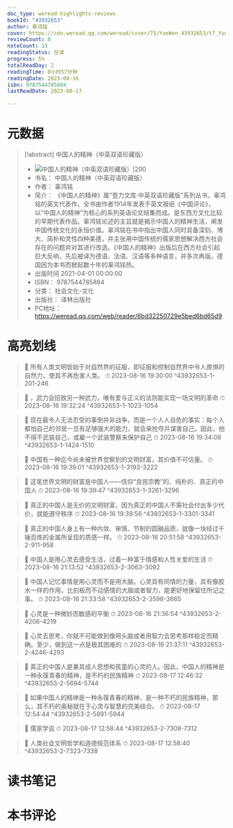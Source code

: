 ```yaml
---
doc_type: weread-highlights-reviews
bookId: "43932653"
author: 辜鸿铭
cover: https://cdn.weread.qq.com/weread/cover/75/YueWen_43932653/t7_YueWen_43932653.jpg
reviewCount: 0
noteCount: 15
readingStatus: 在读
progress: 5%
totalReadDay: 2
readingTime: 0小时57分钟
readingDate: 2023-08-16
isbn: 9787544785884
lastReadDate: 2023-08-17

---
```

# 元数据
> [!abstract] 中国人的精神（中英双语珍藏版）
> - ![ 中国人的精神（中英双语珍藏版）|200](https://cdn.weread.qq.com/weread/cover/75/YueWen_43932653/t7_YueWen_43932653.jpg)
> - 书名： 中国人的精神（中英双语珍藏版）
> - 作者： 辜鸿铭
> - 简介： 《中国人的精神》属“壹力文库·中英双语珍藏版”系列丛书，辜鸿铭的英文代表作。全书由作者1914年发表于英文报纸《中国评论》，以“中国人的精神”为核心的系列英语论文结集而成。是东西方文化比较的早期代表作品。辜鸿铭论述的主旨就是揭示中国人的精神生活，阐发中国传统文化的永恒价值。辜鸿铭在书中指出中国人同时具备深刻、博大、简朴和灵性四种美德，并主张用中国传统的儒家思想解决西方社会存在的问题并对其进行改造。《中国人的精神》出版后在西方社会引起巨大反响，先后被译为德语、法语、汉语等多种语言，并多次再版。德国因为本书而掀起数十年的辜鸿铭热。
> - 出版时间 2021-04-01 00:00:00
> - ISBN： 9787544785884
> - 分类： 社会文化-文化
> - 出版社： 译林出版社
> - PC地址：https://weread.qq.com/web/reader/6bd32250729e5bed6bd65d9

# 高亮划线



> 📌 所有人类文明皆始于对自然界的征服，即征服和控制自然界中令人畏惧的自然力，使其不再危害人类。 
> ⏱ 2023-08-16 19:30:00 ^43932653-1-201-246

> 📌 ，武力会招致另一种武力，唯有爱与正义的法则能实现一场文明的革命 
> ⏱ 2023-08-16 19:32:24 ^43932653-1-1023-1054

> 📌 现在最令人无法忍受的事倒并非战争，而是一个人人自危的事实：每个人都怕自己的邻居一旦有足够强大的能力，就会来抢夺并谋害自己。因此，他不得不武装自己，或雇一个武装警察来保护自己 
> ⏱ 2023-08-16 19:34:08 ^43932653-1-1424-1510

> 📌 中国有一种迄今尚未被世界觉察到的文明财富，其价值不可估量。 
> ⏱ 2023-08-16 19:39:01 ^43932653-1-3193-3222

> 📌 这笔世界文明的财富是中国人——信仰“良民宗教”的、纯朴的、真正的中国人 
> ⏱ 2023-08-16 19:39:47 ^43932653-1-3261-3296

> 📌 真正的中国人是无价的文明财富，因为真正的中国人不需社会付出多少代价，就能遵守秩序 
> ⏱ 2023-08-16 19:39:56 ^43932653-1-3301-3341



> 📌 真正的中国人身上有一种内敛、审慎、节制的圆融品质，就像一块经过千锤百炼的金属所呈现的质感一样。 
> ⏱ 2023-08-16 20:51:58 ^43932653-2-911-958

> 📌 中国人是用心灵去感受生活，过着一种富于情感和人性关爱的生活 
> ⏱ 2023-08-16 21:13:52 ^43932653-2-3063-3092

> 📌 中国人记忆事情是用心灵而不是用大脑。心灵具有同情的力量，具有像胶水一样的作用，比刻板而不动感情的大脑或者智力，能更好地保留住所记之事。 
> ⏱ 2023-08-16 21:33:58 ^43932653-2-3598-3665

> 📌 心灵是一种微妙而敏感的平衡 
> ⏱ 2023-08-16 21:36:54 ^43932653-2-4206-4219

> 📌 心灵去思考，你就不可能做到像用头脑或者用智力去思考那样稳定而精确。至少，做到这一点是极其困难的 
> ⏱ 2023-08-16 21:37:11 ^43932653-2-4246-4293

> 📌 真正的中国人是兼具成人思想和孩童的心灵的人。因此，中国人的精神是一种永葆青春的精神，是不朽的民族精神 
> ⏱ 2023-08-17 12:46:32 ^43932653-2-5694-5744

> 📌 如果中国人的精神是一种永葆青春的精神，是一种不朽的民族精神，那么，其不朽的奥秘就在于心灵与智慧的完美结合。 
> ⏱ 2023-08-17 12:54:44 ^43932653-2-5891-5944

> 📌 儒家学说 
> ⏱ 2023-08-17 12:58:44 ^43932653-2-7308-7312

> 📌 人类社会文明哲学和道德规范体系 
> ⏱ 2023-08-17 12:58:40 ^43932653-2-7323-7338

# 读书笔记

# 本书评论
